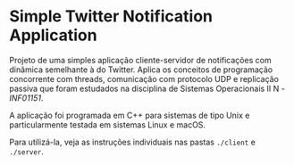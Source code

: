 # Simple Twitter Notification Application

Projeto de uma simples aplicação cliente-servidor de notificações com dinâmica semelhante à do Twitter. Aplica os conceitos de programação concorrente com threads, comunicação com protocolo UDP e replicação passiva que foram estudados na disciplina de Sistemas Operacionais II N - *INF01151*.

A aplicação foi programada em C++ para sistemas de tipo Unix e particularmente testada em sistemas Linux e macOS.

Para utilizá-la, veja as instruções individuais nas pastas `./client` e `./server`.